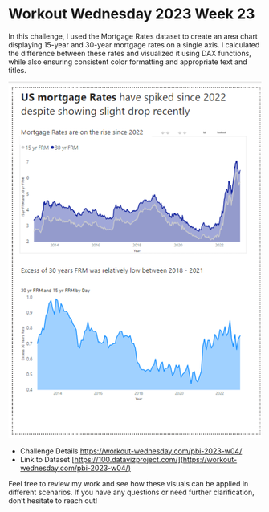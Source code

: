 # Workout Wednesday 2023 Week 23

In this challenge, I used the Mortgage Rates dataset to create an area chart displaying 15-year and 30-year mortgage rates on a single axis. I calculated the difference between these rates and visualized it using DAX functions, while also ensuring consistent color formatting and appropriate text and titles.

![2023 Week 04](https://github.com/vaishnavi-gawali/Power-BI-Challenges/blob/main/Images%20of%20Power%20BI%20Reports/2023%20Week%2004.png)

- Challenge Details https://workout-wednesday.com/pbi-2023-w04/
- Link to Dataset [https://100.datavizproject.com/](https://workout-wednesday.com/pbi-2023-w04/)

Feel free to review my work and see how these visuals can be applied in different scenarios. If you have any questions or need further clarification, don’t hesitate to reach out!

